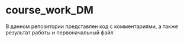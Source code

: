 # course_work_DM
В данном репозитории представлен код с комментариями, а также результат работы и первоначальный файл
